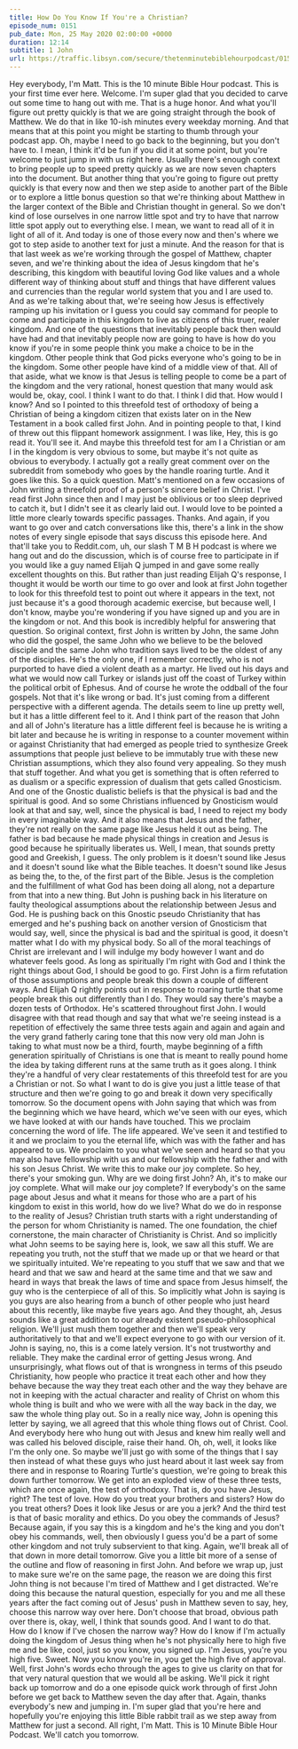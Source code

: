 ```yaml
---
title: How Do You Know If You're a Christian?
episode_num: 0151
pub_date: Mon, 25 May 2020 02:00:00 +0000
duration: 12:14
subtitle: 1 John
url: https://traffic.libsyn.com/secure/thetenminutebiblehourpodcast/0151_-_How_Do_You_Know_If_Youre_a_Christian.mp3
---
```


 Hey everybody, I'm Matt. This is the 10 minute Bible Hour podcast. This is your first time ever here. Welcome. I'm super glad that you decided to carve out some time to hang out with me. That is a huge honor. And what you'll figure out pretty quickly is that we are going straight through the book of Matthew. We do that in like 10-ish minutes every weekday morning. And that means that at this point you might be starting to thumb through your podcast app. Oh, maybe I need to go back to the beginning, but you don't have to. I mean, I think it'd be fun if you did it at some point, but you're welcome to just jump in with us right here. Usually there's enough context to bring people up to speed pretty quickly as we are now seven chapters into the document. But another thing that you're going to figure out pretty quickly is that every now and then we step aside to another part of the Bible or to explore a little bonus question so that we're thinking about Matthew in the larger context of the Bible and Christian thought in general. So we don't kind of lose ourselves in one narrow little spot and try to have that narrow little spot apply out to everything else. I mean, we want to read all of it in light of all of it. And today is one of those every now and then's where we got to step aside to another text for just a minute. And the reason for that is that last week as we're working through the gospel of Matthew, chapter seven, and we're thinking about the idea of Jesus kingdom that he's describing, this kingdom with beautiful loving God like values and a whole different way of thinking about stuff and things that have different values and currencies than the regular world system that you and I are used to. And as we're talking about that, we're seeing how Jesus is effectively ramping up his invitation or I guess you could say command for people to come and participate in this kingdom to live as citizens of this truer, realer kingdom. And one of the questions that inevitably people back then would have had and that inevitably people now are going to have is how do you know if you're in some people think you make a choice to be in the kingdom. Other people think that God picks everyone who's going to be in the kingdom. Some other people have kind of a middle view of that. All of that aside, what we know is that Jesus is telling people to come be a part of the kingdom and the very rational, honest question that many would ask would be, okay, cool. I think I want to do that. I think I did that. How would I know? And so I pointed to this threefold test of orthodoxy of being a Christian of being a kingdom citizen that exists later on in the New Testament in a book called first John. And in pointing people to that, I kind of threw out this flippant homework assignment. I was like, Hey, this is go read it. You'll see it. And maybe this threefold test for am I a Christian or am I in the kingdom is very obvious to some, but maybe it's not quite as obvious to everybody. I actually got a really great comment over on the subreddit from somebody who goes by the handle roaring turtle. And it goes like this. So a quick question. Matt's mentioned on a few occasions of John writing a threefold proof of a person's sincere belief in Christ. I've read first John since then and I may just be oblivious or too sleep deprived to catch it, but I didn't see it as clearly laid out. I would love to be pointed a little more clearly towards specific passages. Thanks. And again, if you want to go over and catch conversations like this, there's a link in the show notes of every single episode that says discuss this episode here. And that'll take you to Reddit.com, uh, our slash T M B H podcast is where we hang out and do the discussion, which is of course free to participate in if you would like a guy named Elijah Q jumped in and gave some really excellent thoughts on this. But rather than just reading Elijah Q's response, I thought it would be worth our time to go over and look at first John together to look for this threefold test to point out where it appears in the text, not just because it's a good thorough academic exercise, but because well, I don't know, maybe you're wondering if you have signed up and you are in the kingdom or not. And this book is incredibly helpful for answering that question. So original context, first John is written by John, the same John who did the gospel, the same John who we believe to be the beloved disciple and the same John who tradition says lived to be the oldest of any of the disciples. He's the only one, if I remember correctly, who is not purported to have died a violent death as a martyr. He lived out his days and what we would now call Turkey or islands just off the coast of Turkey within the political orbit of Ephesus. And of course he wrote the oddball of the four gospels. Not that it's like wrong or bad. It's just coming from a different perspective with a different agenda. The details seem to line up pretty well, but it has a little different feel to it. And I think part of the reason that John and all of John's literature has a little different feel is because he is writing a bit later and because he is writing in response to a counter movement within or against Christianity that had emerged as people tried to synthesize Greek assumptions that people just believe to be immutably true with these new Christian assumptions, which they also found very appealing. So they mush that stuff together. And what you get is something that is often referred to as dualism or a specific expression of dualism that gets called Gnosticism. And one of the Gnostic dualistic beliefs is that the physical is bad and the spiritual is good. And so some Christians influenced by Gnosticism would look at that and say, well, since the physical is bad, I need to reject my body in every imaginable way. And it also means that Jesus and the father, they're not really on the same page like Jesus held it out as being. The father is bad because he made physical things in creation and Jesus is good because he spiritually liberates us. Well, I mean, that sounds pretty good and Greekish, I guess. The only problem is it doesn't sound like Jesus and it doesn't sound like what the Bible teaches. It doesn't sound like Jesus as being the, to the, of the first part of the Bible. Jesus is the completion and the fulfillment of what God has been doing all along, not a departure from that into a new thing. But John is pushing back in his literature on faulty theological assumptions about the relationship between Jesus and God. He is pushing back on this Gnostic pseudo Christianity that has emerged and he's pushing back on another version of Gnosticism that would say, well, since the physical is bad and the spiritual is good, it doesn't matter what I do with my physical body. So all of the moral teachings of Christ are irrelevant and I will indulge my body however I want and do whatever feels good. As long as spiritually I'm right with God and I think the right things about God, I should be good to go. First John is a firm refutation of those assumptions and people break this down a couple of different ways. And Elijah Q rightly points out in response to roaring turtle that some people break this out differently than I do. They would say there's maybe a dozen tests of Orthodox. He's scattered throughout first John. I would disagree with that read though and say that what we're seeing instead is a repetition of effectively the same three tests again and again and again and the very grand fatherly caring tone that this now very old man John is taking to what must now be a third, fourth, maybe beginning of a fifth generation spiritually of Christians is one that is meant to really pound home the idea by taking different runs at the same truth as it goes along. I think they're a handful of very clear restatements of this threefold test for are you a Christian or not. So what I want to do is give you just a little tease of that structure and then we're going to go and break it down very specifically tomorrow. So the document opens with John saying that which was from the beginning which we have heard, which we've seen with our eyes, which we have looked at with our hands have touched. This we proclaim concerning the word of life. The life appeared. We've seen it and testified to it and we proclaim to you the eternal life, which was with the father and has appeared to us. We proclaim to you what we've seen and heard so that you may also have fellowship with us and our fellowship with the father and with his son Jesus Christ. We write this to make our joy complete. So hey, there's your smoking gun. Why are we doing first John? Ah, it's to make our joy complete. What will make our joy complete? If everybody's on the same page about Jesus and what it means for those who are a part of his kingdom to exist in this world, how do we live? What do we do in response to the reality of Jesus? Christian truth starts with a right understanding of the person for whom Christianity is named. The one foundation, the chief cornerstone, the main character of Christianity is Christ. And so implicitly what John seems to be saying here is, look, we saw all this stuff. We are repeating you truth, not the stuff that we made up or that we heard or that we spiritually intuited. We're repeating to you stuff that we saw and that we heard and that we saw and heard at the same time and that we saw and heard in ways that break the laws of time and space from Jesus himself, the guy who is the centerpiece of all of this. So implicitly what John is saying is you guys are also hearing from a bunch of other people who just heard about this recently, like maybe five years ago. And they thought, ah, Jesus sounds like a great addition to our already existent pseudo-philosophical religion. We'll just mush them together and then we'll speak very authoritatively to that and we'll expect everyone to go with our version of it. John is saying, no, this is a come lately version. It's not trustworthy and reliable. They make the cardinal error of getting Jesus wrong. And unsurprisingly, what flows out of that is wrongness in terms of this pseudo Christianity, how people who practice it treat each other and how they behave because the way they treat each other and the way they behave are not in keeping with the actual character and reality of Christ on whom this whole thing is built and who we were with all the way back in the day, we saw the whole thing play out. So in a really nice way, John is opening this letter by saying, we all agreed that this whole thing flows out of Christ. Cool. And everybody here who hung out with Jesus and knew him really well and was called his beloved disciple, raise their hand. Oh, oh, well, it looks like I'm the only one. So maybe we'll just go with some of the things that I say then instead of what these guys who just heard about it last week say from there and in response to Roaring Turtle's question, we're going to break this down further tomorrow. We get into an exploded view of these three tests, which are once again, the test of orthodoxy. That is, do you have Jesus, right? The test of love. How do you treat your brothers and sisters? How do you treat others? Does it look like Jesus or are you a jerk? And the third test is that of basic morality and ethics. Do you obey the commands of Jesus? Because again, if you say this is a kingdom and he's the king and you don't obey his commands, well, then obviously I guess you'd be a part of some other kingdom and not truly subservient to that king. Again, we'll break all of that down in more detail tomorrow. Give you a little bit more of a sense of the outline and flow of reasoning in first John. And before we wrap up, just to make sure we're on the same page, the reason we are doing this first John thing is not because I'm tired of Matthew and I get distracted. We're doing this because the natural question, especially for you and me all these years after the fact coming out of Jesus' push in Matthew seven to say, hey, choose this narrow way over here. Don't choose that broad, obvious path over there is, okay, well, I think that sounds good. And I want to do that. How do I know if I've chosen the narrow way? How do I know if I'm actually doing the kingdom of Jesus thing when he's not physically here to high five me and be like, cool, just so you know, you signed up. I'm Jesus, you're you high five. Sweet. Now you know you're in, you get the high five of approval. Well, first John's words echo through the ages to give us clarity on that for that very natural question that we would all be asking. We'll pick it right back up tomorrow and do a one episode quick work through of first John before we get back to Matthew seven the day after that. Again, thanks everybody's new and jumping in. I'm super glad that you're here and hopefully you're enjoying this little Bible rabbit trail as we step away from Matthew for just a second. All right, I'm Matt. This is 10 Minute Bible Hour Podcast. We'll catch you tomorrow.